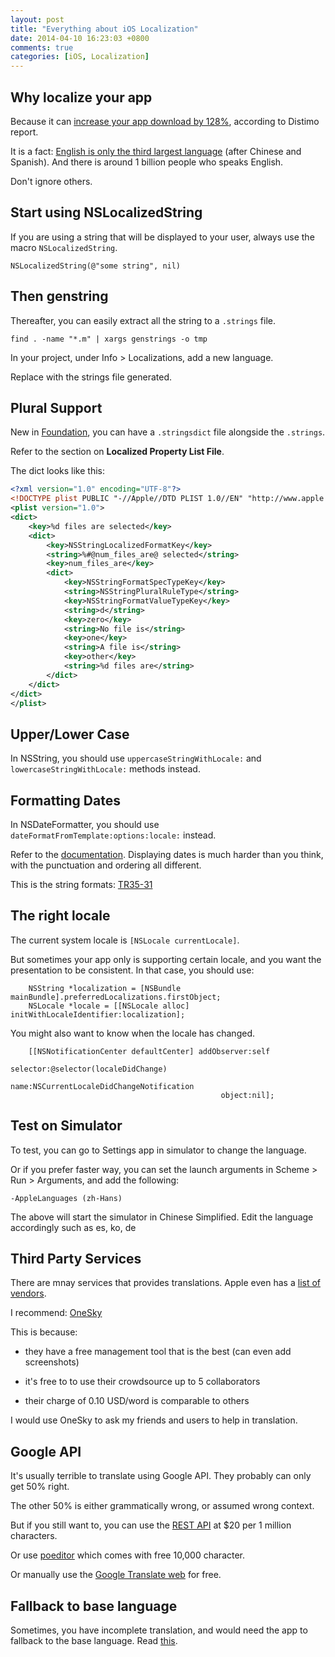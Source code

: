 ```yaml
---
layout: post
title: "Everything about iOS Localization"
date: 2014-04-10 16:23:03 +0800
comments: true
categories: [iOS, Localization]
---
```


## Why localize your app

Because it can [increase your app download by 128%](http://www.distimo.com/blog/2012_10_publication-the-impact-of-app-translations/), according to Distimo report.

It is a fact: [English is only the third largest language](http://exploredia.com/how-many-people-in-the-world-speak-english-2013/) (after Chinese and Spanish). And there is around 1 billion people who speaks English.

Don't ignore others.

<!-- more -->

## Start using NSLocalizedString

If you are using a string that will be displayed to your user, always use the macro `NSLocalizedString`.

```objc
NSLocalizedString(@"some string", nil)
```

## Then genstring

Thereafter, you can easily extract all the string to a `.strings` file.

    find . -name "*.m" | xargs genstrings -o tmp

In your project, under Info > Localizations, add a new language.

Replace with the strings file generated.


## Plural Support

New in [Foundation](https://developer.apple.com/library/Mac/releasenotes/Foundation/RN-Foundation/index.html), you can have a `.stringsdict` file alongside the `.strings`.

Refer to the section on **Localized Property List File**.

The dict looks like this:

```xml
<?xml version="1.0" encoding="UTF-8"?>
<!DOCTYPE plist PUBLIC "-//Apple//DTD PLIST 1.0//EN" "http://www.apple.com/DTDs/PropertyList-1.0.dtd">
<plist version="1.0">
<dict>
    <key>%d files are selected</key>
    <dict>
        <key>NSStringLocalizedFormatKey</key>
        <string>%#@num_files_are@ selected</string>
        <key>num_files_are</key>
        <dict>
            <key>NSStringFormatSpecTypeKey</key>
            <string>NSStringPluralRuleType</string>
            <key>NSStringFormatValueTypeKey</key>
            <string>d</string>
            <key>zero</key>
            <string>No file is</string>
            <key>one</key>
            <string>A file is</string>
            <key>other</key>
            <string>%d files are</string>
        </dict>
    </dict>
</dict>
</plist>
```


## Upper/Lower Case

In NSString, you should use `uppercaseStringWithLocale:` and `lowercaseStringWithLocale:` methods instead.


## Formatting Dates

In NSDateFormatter, you should use `dateFormatFromTemplate:options:locale:` instead.

Refer to the [documentation](https://developer.apple.com/library/mac/documentation/cocoa/Reference/Foundation/Classes/NSDateFormatter_Class/Reference/Reference.html#//apple_ref/occ/clm/NSDateFormatter/dateFormatFromTemplate:options:locale:). Displaying dates is much harder than you think, with the punctuation and ordering all different.

This is the string formats: [TR35-31](http://www.unicode.org/reports/tr35/tr35-31/tr35-dates.html#Date_Format_Patterns)


## The right locale

The current system locale is `[NSLocale currentLocale]`.

But sometimes your app only is supporting certain locale, and you want the presentation to be consistent. In that case, you should use:

```objc
    NSString *localization = [NSBundle mainBundle].preferredLocalizations.firstObject;
    NSLocale *locale = [[NSLocale alloc] initWithLocaleIdentifier:localization];
```

You might also want to know when the locale has changed.

```objc
    [[NSNotificationCenter defaultCenter] addObserver:self
                                             selector:@selector(localeDidChange)
                                                 name:NSCurrentLocaleDidChangeNotification
                                               object:nil];
```

## Test on Simulator

To test, you can go to Settings app in simulator to change the language.

Or if you prefer faster way, you can set the launch arguments in Scheme > Run > Arguments, and add the following:

    -AppleLanguages (zh-Hans)

The above will start the simulator in Chinese Simplified. Edit the language accordingly such as es, ko, de


## Third Party Services

There are mnay services that provides translations. Apple even has a [list of vendors](https://developer.apple.com/internationalization/).

I recommend: [OneSky](http://www.oneskyapp.com)

This is because:

- they have a free management tool that is the best (can even add screenshots)

- it's free to to use their crowdsource up to 5 collaborators

- their charge of 0.10 USD/word is comparable to others

I would use OneSky to ask my friends and users to help in translation.


## Google API

It's usually terrible to translate using Google API. They probably can only get 50% right.

The other 50% is either grammatically wrong, or assumed wrong context.

But if you still want to, you can use the [REST API](https://developers.google.com/translate/v2/getting_started) at $20 per 1 million characters.

Or use [poeditor](https://poeditor.com) which comes with free 10,000 character.

Or manually use the [Google Translate web](http://translate.google.com) for free.

## Fallback to base language

Sometimes, you have incomplete translation, and would need the app to fallback to the base language. Read [this](/2018/01/23/localization-fall-back-to-base-language/).
